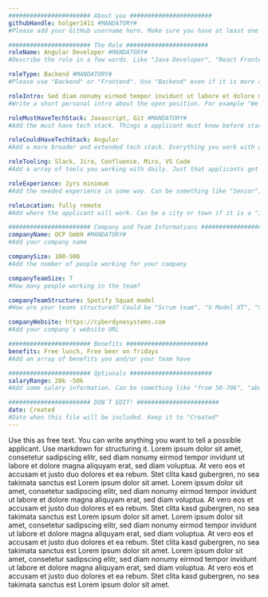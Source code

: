 ```yaml
---
####################### About you #######################
githubHandle: holger1411 #MANDATORY#
#Please add your GitHub username here. Make sure you have at least one contact possibility available. Could be your Twitter profile with open DM´s, a link to your personal website with a contact form or a working email adress published on your profile.

####################### The Role #######################
roleName: Angular Developer #MANDATORY#
#Describe the role in a few words. Like "Java Developer", "React Frontend Developer" or "UX Engineer"

roleType: Backend #MANDATORY#
#Please use "Backend" or "Frontend". Use "Backend" even if it is more a DevOps or DS related role, and "Frontend" even if it is something like "UI Developer" or "UX Engineer"

roleIntro: Sed diam nonumy eirmod tempor invidunt ut labore et dolore magna aliquyam erat, sed diam voluptua.
#Write a short personal intro about the open position. For example "We sreaching a talented Go developer for our new formed product team working on a secret new feature." Or you explain in two sentences why Start Trek is better than Star Wars...

roleMustHaveTechStack: Javascript, Git #MANDATORY#
#Add the must have tech stack. Things a applicant must know before starting to work for your team

roleCouldHaveTechStack: Angular
#Add a more broader and extended tech stack. Everything you work with on a daily basis but could be learnd by new applicants "on the job"

roleTooling: Slack, Jira, Confluence, Miro, VS Code
#Add a array of tools you working with daily. Just that applicants get a sense of your teams tooling setup

roleExperience: 2yrs minimum
#Add the needed experience in some way. Can be something like "Senior", or "more than 5yrs" etc.

roleLocation: fully remote
#Add where the applicant will work. Can be a city or town if it is a "in-office" role, could also be "remote but Europe", or "fully remote" or "three days per week WFH, two days in-office" etc.

####################### Company and Team Informations #######################
companyName: OCP GmbH #MANDATORY#
#Add your company name

companySize: 100-500
#Add the number of people working for your company

companyTeamSize: 7
#How many people working in the team?

companyTeamStructure: Spotify Squad model
#How are your teams structured? Could be "Scrum team", "V Model XT", "Squad model" etc. Of course if you don´t use a predefined team setup you may add here some custom infos

companyWebsite: https://cyberdynesystems.com
#Add your company´s website URL

####################### Benefits #######################
benefits: Free lunch, Free beer on fridays
#Add an array of benefits you and/or your team have

####################### Optionals #######################
salaryRange: 20k -50k
#Add some salary information. Can be something like "from 50-70k", "above average" or you can keep it empty. In this case no salary infomrations will be published

####################### DON´T EDIT! #######################
date: Created
#Date when this file will be included. Keep it to "Created"
---
```


Use this as free text. You can write anything you want to tell a possible applicant. Use markdown for structuring it.
Lorem ipsum dolor sit amet, consetetur sadipscing elitr, sed diam nonumy eirmod tempor invidunt ut labore et dolore magna aliquyam erat, sed diam voluptua. At vero eos et accusam et justo duo dolores et ea rebum. Stet clita kasd gubergren, no sea takimata sanctus est Lorem ipsum dolor sit amet. Lorem ipsum dolor sit amet, consetetur sadipscing elitr, sed diam nonumy eirmod tempor invidunt ut labore et dolore magna aliquyam erat, sed diam voluptua. At vero eos et accusam et justo duo dolores et ea rebum. Stet clita kasd gubergren, no sea takimata sanctus est Lorem ipsum dolor sit amet.
Lorem ipsum dolor sit amet, consetetur sadipscing elitr, sed diam nonumy eirmod tempor invidunt ut labore et dolore magna aliquyam erat, sed diam voluptua. At vero eos et accusam et justo duo dolores et ea rebum. Stet clita kasd gubergren, no sea takimata sanctus est Lorem ipsum dolor sit amet. Lorem ipsum dolor sit amet, consetetur sadipscing elitr, sed diam nonumy eirmod tempor invidunt ut labore et dolore magna aliquyam erat, sed diam voluptua. At vero eos et accusam et justo duo dolores et ea rebum. Stet clita kasd gubergren, no sea takimata sanctus est Lorem ipsum dolor sit amet.
